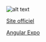 ![alt text](https://github.com/mecheri/formation-angular/blob/master/Images/event-loop.jpg)

[Site officiel](https://angular.io/)

[Angular Expo](http://angularexpo.com/)
